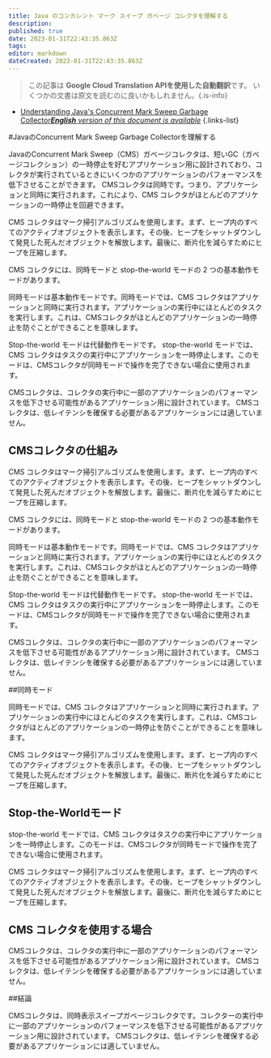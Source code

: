 ```yaml
---
title: Java のコンカレント マーク スイープ ガベージ コレクタを理解する
description: 
published: true
date: 2023-01-31T22:43:35.863Z
tags: 
editor: markdown
dateCreated: 2023-01-31T22:43:35.863Z
---
```


> この記事は **Google Cloud Translation APIを使用した自動翻訳**です。
いくつかの文書は原文を読むのに良いかもしれません。{.is-info}

- [Understanding Java's Concurrent Mark Sweep Garbage Collector***English** version of this document is available*](/en/Knowledge-base/Java/understanding-java-s-concurrent-mark-sweep-garbage-collector)
{.links-list}



#JavaのConcurrent Mark Sweep Garbage Collectorを理解する

JavaのConcurrent Mark Sweep（CMS）ガベージコレクタは、短いGC（ガベージコレクション）の一時停止を好むアプリケーション用に設計されており、コレクタが実行されているときにいくつかのアプリケーションのパフォーマンスを低下させることができます。 CMSコレクタは同時です。つまり、アプリケーションと同時に実行されます。これにより、CMS コレクタがほとんどのアプリケーションの一時停止を回避できます。

CMS コレクタはマーク掃引アルゴリズムを使用します。まず、ヒープ内のすべてのアクティブオブジェクトを表示します。その後、ヒープをシャットダウンして発見した死んだオブジェクトを解放します。最後に、断片化を減らすためにヒープを圧縮します。

CMS コレクタには、同時モードと stop-the-world モードの 2 つの基本動作モードがあります。

同時モードは基本動作モードです。同時モードでは、CMS コレクタはアプリケーションと同時に実行されます。アプリケーションの実行中にほとんどのタスクを実行します。これは、CMSコレクタがほとんどのアプリケーションの一時停止を防ぐことができることを意味します。

Stop-the-world モードは代替動作モードです。 stop-the-world モードでは、CMS コレクタはタスクの実行中にアプリケーションを一時停止します。このモードは、CMSコレクタが同時モードで操作を完了できない場合に使用されます。

CMSコレクタは、コレクタの実行中に一部のアプリケーションのパフォーマンスを低下させる可能性があるアプリケーション用に設計されています。 CMSコレクタは、低レイテンシを確保する必要があるアプリケーションには適していません。

## CMSコレクタの仕組み

CMS コレクタはマーク掃引アルゴリズムを使用します。まず、ヒープ内のすべてのアクティブオブジェクトを表示します。その後、ヒープをシャットダウンして発見した死んだオブジェクトを解放します。最後に、断片化を減らすためにヒープを圧縮します。

CMS コレクタには、同時モードと stop-the-world モードの 2 つの基本動作モードがあります。

同時モードは基本動作モードです。同時モードでは、CMS コレクタはアプリケーションと同時に実行されます。アプリケーションの実行中にほとんどのタスクを実行します。これは、CMSコレクタがほとんどのアプリケーションの一時停止を防ぐことができることを意味します。

Stop-the-world モードは代替動作モードです。 stop-the-world モードでは、CMS コレクタはタスクの実行中にアプリケーションを一時停止します。このモードは、CMSコレクタが同時モードで操作を完了できない場合に使用されます。

CMSコレクタは、コレクタの実行中に一部のアプリケーションのパフォーマンスを低下させる可能性があるアプリケーション用に設計されています。 CMSコレクタは、低レイテンシを確保する必要があるアプリケーションには適していません。

##同時モード

同時モードでは、CMS コレクタはアプリケーションと同時に実行されます。アプリケーションの実行中にほとんどのタスクを実行します。これは、CMSコレクタがほとんどのアプリケーションの一時停止を防ぐことができることを意味します。

CMS コレクタはマーク掃引アルゴリズムを使用します。まず、ヒープ内のすべてのアクティブオブジェクトを表示します。その後、ヒープをシャットダウンして発見した死んだオブジェクトを解放します。最後に、断片化を減らすためにヒープを圧縮します。

## Stop-the-Worldモード

stop-the-world モードでは、CMS コレクタはタスクの実行中にアプリケーションを一時停止します。このモードは、CMSコレクタが同時モードで操作を完了できない場合に使用されます。

CMS コレクタはマーク掃引アルゴリズムを使用します。まず、ヒープ内のすべてのアクティブオブジェクトを表示します。その後、ヒープをシャットダウンして発見した死んだオブジェクトを解放します。最後に、断片化を減らすためにヒープを圧縮します。

## CMS コレクタを使用する場合

CMSコレクタは、コレクタの実行中に一部のアプリケーションのパフォーマンスを低下させる可能性があるアプリケーション用に設計されています。 CMSコレクタは、低レイテンシを確保する必要があるアプリケーションには適していません。

##結論

CMSコレクタは、同時表示スイープガベージコレクタです。コレクターの実行中に一部のアプリケーションのパフォーマンスを低下させる可能性があるアプリケーション用に設計されています。 CMSコレクタは、低レイテンシを確保する必要があるアプリケーションには適していません。